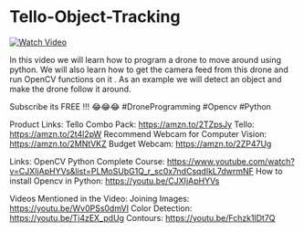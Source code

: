 # Tello-Object-Tracking

[![Watch Video](https://github.com/murtazahassan/Tello-Object-Tracking/blob/master/Programming%20Drone.jpg)](https://youtu.be/vDOkUHNdmKs)

In this video we will learn  how to program a drone to move around using python. We will also learn how to get the camera feed from this drone and run OpenCV functions on it . As an example we will detect an object and make the drone follow it around. 

Subscribe its FREE !!! 😂😂😂
#DroneProgramming
#Opencv
#Python

Product Links:
Tello Combo Pack: 
https://amzn.to/2TZpsJy
Tello:
https://amzn.to/2t4l2pW 
Recommend Webcam for Computer Vision:
https://amzn.to/2MNtVKZ
Budget Webcam:
https://amzn.to/2ZP47Ug

Links:
OpenCV Python Complete Course:
https://www.youtube.com/watch?v=CJXIjApHYVs&list=PLMoSUbG1Q_r_sc0x7ndCsqdIkL7dwrmNF
How to install Opencv in Python:
https://youtu.be/CJXIjApHYVs

Videos Mentioned in the Video:
Joining Images: https://youtu.be/Wv0PSs0dmVI
Color Detection: https://youtu.be/Tj4zEX_pdUg
Contours: https://youtu.be/Fchzk1lDt7Q
